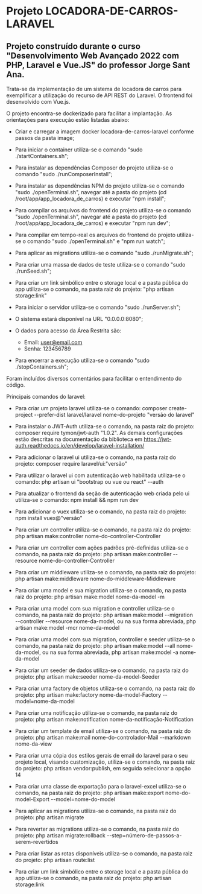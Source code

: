 # Projeto LOCADORA-DE-CARROS-LARAVEL

## Projeto construído durante o curso "Desenvolvimento Web Avançado 2022 com PHP, Laravel e Vue.JS" do professor Jorge Sant Ana.

Trata-se da implementação de um sistema de locadora de carros para exemplificar a utilização do recurso de API REST do Laravel. O frontend foi desenvolvido com Vue.js.

O projeto encontra-se dockerizado para facilitar a implantação. As orientações para execução estão listadas abaixo:

- Criar e carregar a imagem docker locadora-de-carros-laravel conforme passos da pasta image;

- Para iniciar o container utiliza-se o comando "sudo ./startContainers.sh";

- Para instalar as dependências Composer do projeto utiliza-se o comando "sudo ./runComposerInstall";

- Para instalar as dependências NPM do projeto utiliza-se o comando "sudo ./openTerminal.sh", navegar até a pasta do projeto (cd /root/app/app_locadora_de_carros) e executar "npm install";

- Para compilar os arquivos do frontend do projeto utiliza-se o comando "sudo ./openTerminal.sh", navegar até a pasta do projeto (cd /root/app/app_locadora_de_carros) e executar "npm run dev";

- Para compilar em tempo-real os arquivos do frontend do projeto utiliza-se o comando "sudo ./openTerminal.sh" e "npm run watch";

- Para aplicar as migrations utiliza-se o comando "sudo ./runMigrate.sh";

- Para criar uma massa de dados de teste utiliza-se o comando "sudo ./runSeed.sh";

- Para criar um link simbólico entre o storage local e a pasta pública do app utiliza-se o comando, na pasta raiz do projeto: "php artisan storage:link"

- Para iniciar o servidor utiliza-se o comando "sudo ./runServer.sh";

- O sistema estará disponível na URL "0.0.0.0:8080";

- O dados para acesso da Área Restrita são:
    - Email: user@email.com
    - Senha: 123456789

- Para encerrar a execução utiliza-se o comando "sudo ./stopContainers.sh";

Foram incluídos diversos comentários para facilitar o entendimento do código.


Principais comandos do laravel:

- Para criar um projeto laravel utiliza-se o comando: composer create-project --prefer-dist laravel/laravel nome-do-projeto "versão do laravel"

- Para instalar o JWT-Auth utiliza-se o comando, na pasta raiz do projeto: composer require tymon/jwt-auth "1.0.2". As demais configurações estão descritas na documentação da biblioteca em https://jwt-auth.readthedocs.io/en/develop/laravel-installation/

- Para adicionar o laravel ui utiliza-se o comando, na pasta raiz do projeto: composer require laravel/ui:"versão"

- Para utilizar o laravel ui com autenticação web habilitada utiliza-se o comando: php artisan ui "bootstrap ou vue ou react" --auth

- Para atualizar o frontend da seção de autenticação web criada pelo ui utiliza-se o comando: npm install && npm run dev

- Para adicionar o vuex utiliza-se o comando, na pasta raiz do projeto: npm install vuex@"versão"

- Para criar um controller utiliza-se o comando, na pasta raiz do projeto: php artisan make:controller nome-do-controller-Controller

- Para criar um controller com ações padrões pré-definidas utiliza-se o comando, na pasta raiz do projeto: php artisan make:controller --resource nome-do-controller-Controller

- Para criar um middleware utiliza-se o comando, na pasta raiz do projeto: php artisan make:middleware nome-do-middleware-Middleware

- Para criar uma model e sua migration utiliza-se o comando, na pasta raiz do projeto: php artisan make:model nome-da-model -m

- Para criar uma model com sua migration e controller utiliza-se o comando, na pasta raiz do projeto: php artisan make:model --migration --controller --resource nome-da-model, ou na sua forma abreviada, php artisan make:model -mcr nome-da-model

- Para criar uma model com sua migration, controller e seeder utiliza-se o comando, na pasta raiz do projeto: php artisan make:model --all nome-da-model, ou na sua forma abreviada, php artisan make:model -a nome-da-model

- Para criar um seeder de dados utiliza-se o comando, na pasta raiz do projeto: php artisan make:seeder nome-da-model-Seeder

- Para criar uma factory de objetos utiliza-se o comando, na pasta raiz do projeto: php artisan make:factory nome-da-model-Factory --model=nome-da-model 

- Para criar uma notificação utiliza-se o comando, na pasta raiz do projeto: php artisan make:notification nome-da-notificação-Notification

- Para criar um template de email utiliza-se o comando, na pasta raiz do projeto: php artisan make:mail nome-do-controlador-Mail --markdown nome-da-view

- Para criar uma cópia dos estilos gerais de email do laravel para o seu projeto local, visando customização, utiliza-se o comando, na pasta raiz do projeto: php artisan vendor:publish, em seguida selecionar a opção 14

- Para criar uma classe de exportação para o laravel-excel utiliza-se o comando, na pasta raiz do projeto: php artisan make:export nome-do-model-Export --model=nome-do-model

- Para aplicar as migrations utiliza-se o comando, na pasta raiz do projeto: php artisan migrate

- Para reverter as migrations utiliza-se o comando, na pasta raiz do projeto: php artisan migrate:rollback --step=número-de-passos-a-serem-revertidos

- Para criar listar as rotas disponíveis utiliza-se o comando, na pasta raiz do projeto: php artisan route:list

- Para criar um link simbólico entre o storage local e a pasta pública do app utiliza-se o comando, na pasta raiz do projeto: php artisan storage:link


